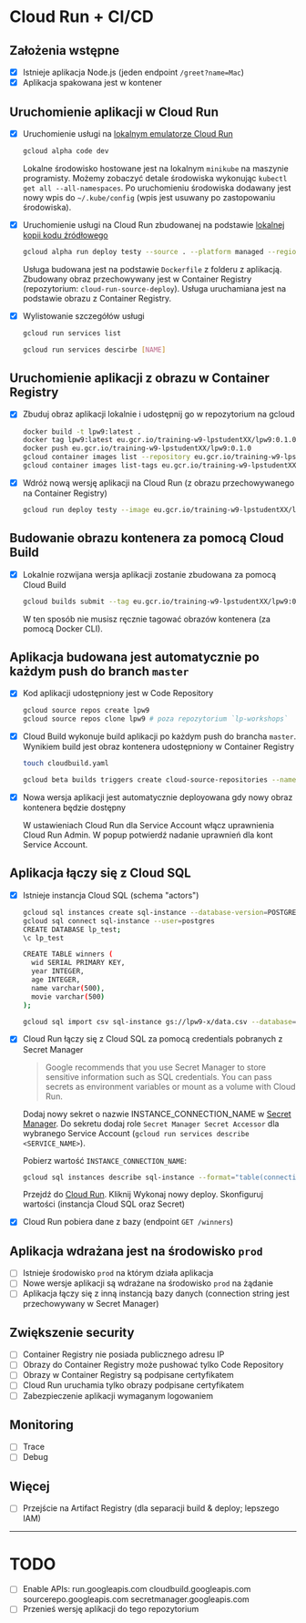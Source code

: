 # Cloud Run + CI/CD

## Założenia wstępne

- [X] Istnieje aplikacja Node.js (jeden endpoint `/greet?name=Mac`)
- [X] Aplikacja spakowana jest w kontener

## Uruchomienie aplikacji w Cloud Run

- [X] Uruchomienie usługi na [lokalnym emulatorze Cloud Run](https://cloud.google.com/run/docs/testing/local#cloud-sdk)

   ```bash
   gcloud alpha code dev
   ```

   Lokalne środowisko hostowane jest na lokalnym `minikube` na maszynie programisty. Możemy zobaczyć detale środowiska wykonując `kubectl get all --all-namespaces`. Po uruchomieniu środowiska dodawany jest nowy wpis do `~/.kube/config` (wpis jest usuwany po zastopowaniu środowiska).

- [X] Uruchomienie usługi na Cloud Run zbudowanej na podstawie [lokalnej kopii kodu źródłowego](https://cloud.google.com/run/docs/deploying-source-code)

   ```bash
   gcloud alpha run deploy testy --source . --platform managed --region europe-west3 --allow-unauthenticated
   ```

   Usługa budowana jest na podstawie `Dockerfile` z folderu z aplikacją. Zbudowany obraz przechowywany jest w Container Registry (repozytorium: `cloud-run-source-deploy`). Usługa uruchamiana jest na podstawie obrazu z Container Registry.

- [X] Wylistowanie szczegółów usługi

   ```bash
   gcloud run services list
   ```

   ```bash
   gcloud run services descirbe [NAME]
   ```

## Uruchomienie aplikacji z obrazu w Container Registry

- [X] Zbuduj obraz aplikacji lokalnie i udostępnij go w repozytorium na gcloud

   ```bash
   docker build -t lpw9:latest .
   docker tag lpw9:latest eu.gcr.io/training-w9-lpstudentXX/lpw9:0.1.0
   docker push eu.gcr.io/training-w9-lpstudentXX/lpw9:0.1.0
   gcloud container images list --repository eu.gcr.io/training-w9-lpstudentXX
   gcloud container images list-tags eu.gcr.io/training-w9-lpstudentXX/lpw9
   ```

- [X] Wdróż nową wersję aplikacji na Cloud Run (z obrazu przechowywanego na Container Registry)

   ```bash
   gcloud run deploy testy --image eu.gcr.io/training-w9-lpstudentXX/lpw9:0.1.0 --platform managed --region europe-west3 --allow-unauthenticated
   ```

## Budowanie obrazu kontenera za pomocą Cloud Build

- [X] Lokalnie rozwijana wersja aplikacji zostanie zbudowana za pomocą Cloud Build

  ```bash
  gcloud builds submit --tag eu.gcr.io/training-w9-lpstudentXX/lpw9:0.2.0
  ```

  W ten sposób nie musisz ręcznie tagować obrazów kontenera (za pomocą Docker CLI).

## Aplikacja budowana jest automatycznie po każdym push do branch `master`

- [X] Kod aplikacji udostępniony jest w Code Repository

  ```bash
  gcloud source repos create lpw9
  gcloud source repos clone lpw9 # poza repozytorium `lp-workshops`
  ```

- [X] Cloud Build wykonuje build aplikacji po każdym push do brancha `master`. Wynikiem build jest obraz kontenera udostępniony w Container Registry

  ```bash
  touch cloudbuild.yaml

  gcloud beta builds triggers create cloud-source-repositories --name="master-after-push-build-docker-image-eu" --repo="lpw9" --branch-pattern="master" --build-config=cloudbuild.yaml
  ```

- [X] Nowa wersja aplikacji jest automatycznie deployowana gdy nowy obraz kontenera będzie dostępny

  W ustawieniach Cloud Run dla Service Account włącz uprawnienia Cloud Run Admin. W popup potwierdź nadanie uprawnień dla kont Service Account.

## Aplikacja łączy się z Cloud SQL

- [X] Istnieje instancja Cloud SQL (schema "actors")

  ```bash
  gcloud sql instances create sql-instance --database-version=POSTGRES_13 --cpu=1 --memory=3840MiB --zone=europe-west3-a --root-password=password123
  gcloud sql connect sql-instance --user=postgres
  CREATE DATABASE lp_test;
  \c lp_test

  CREATE TABLE winners (
    wid SERIAL PRIMARY KEY,
    year INTEGER,
    age INTEGER,
    name varchar(500),
    movie varchar(500)
  );

  gcloud sql import csv sql-instance gs://lpw9-x/data.csv --database=lp_test --table=winners
  ```

- [X] Cloud Run łączy się z Cloud SQL za pomocą credentials pobranych z Secret Manager

  > Google recommends that you use Secret Manager to store sensitive information such as SQL credentials. You can pass secrets as environment variables or mount as a volume with Cloud Run.

  Dodaj nowy sekret o nazwie INSTANCE_CONNECTION_NAME w [Secret Manager](https://console.cloud.google.com/security/secret-manager). Do sekretu dodaj role `Secret Manager Secret Accessor` dla wybranego Service Account (`gcloud run services describe <SERVICE_NAME>`).

  Pobierz wartość `INSTANCE_CONNECTION_NAME`:

  ```bash
  gcloud sql instances describe sql-instance --format="table(connectionName)"
  ```

  Przejdź do [Cloud Run](https://console.cloud.google.com/run/). Kliknij Wykonaj nowy deploy. Skonfiguruj wartości (instancja Cloud SQL oraz Secret)

- [X] Cloud Run pobiera dane z bazy (endpoint `GET /winners`)

## Aplikacja wdrażana jest na środowisko `prod`

- [ ] Istnieje środowisko `prod` na którym działa aplikacja
- [ ] Nowe wersje aplikacji są wdrażane na środowisko `prod` na żądanie
- [ ] Aplikacja łączy się z inną instancją bazy danych (connection string jest przechowywany w Secret Manager)

## Zwiększenie security

- [ ] Container Registry nie posiada publicznego adresu IP 
- [ ] Obrazy do Container Registry może pushować tylko Code Repository
- [ ] Obrazy w Container Registry są podpisane certyfikatem
- [ ] Cloud Run uruchamia tylko obrazy podpisane certyfikatem
- [ ] Zabezpieczenie aplikacji wymaganym logowaniem

## Monitoring

- [ ] Trace
- [ ] Debug

## Więcej

- [ ] Przejście na Artifact Registry (dla separacji build & deploy; lepszego IAM)

---

# TODO

- [ ] Enable APIs: run.googleapis.com cloudbuild.googleapis.com sourcerepo.googleapis.com secretmanager.googleapis.com
- [ ] Przenieś wersję aplikacji do tego repozytorium